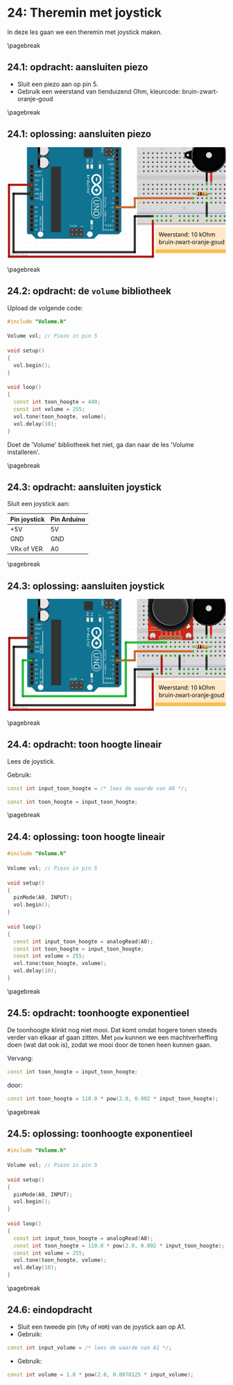 # 24: Theremin met joystick

In deze les gaan we een theremin met joystick maken.

\pagebreak

## 24.1: opdracht: aansluiten piezo

 * Sluit een piezo aan op pin 5.
 * Gebruik een weerstand van tienduizend Ohm,
   kleurcode: bruin-zwart-oranje-goud

\pagebreak

## 24.1: oplossing: aansluiten piezo

![Aansluiten piezo](24_theremin_joystick_piezo.png)

\pagebreak

## 24.2: opdracht: de `volume` bibliotheek

Upload de volgende code:

```c++
#include "Volume.h"

Volume vol; // Piezo in pin 5

void setup()
{
  vol.begin();
}

void loop()
{
  const int toon_hoogte = 440;
  const int volume = 255;
  vol.tone(toon_hoogte, volume);
  vol.delay(10);
}
```

Doet de 'Volume' bibliotheek het niet, ga dan naar de les 'Volume installeren'.

\pagebreak

## 24.3: opdracht: aansluiten joystick

Sluit een joystick aan:

Pin joystick|Pin Arduino
------------|-----------
+5V         |5V
GND         |GND
VRx of VER  |A0

\pagebreak

## 24.3: oplossing: aansluiten joystick

![Aansluiten joystick](24_theremin_joystick_een.png)

\pagebreak

## 24.4: opdracht: toon hoogte lineair

Lees de joystick.

Gebruik:

```c++
const int input_toon_hoogte = /* lees de waarde van A0 */;
```

```c++
const int toon_hoogte = input_toon_hoogte;
```

\pagebreak

## 24.4: oplossing: toon hoogte lineair

```c++
#include "Volume.h"

Volume vol; // Piezo in pin 5

void setup()
{
  pinMode(A0, INPUT);
  vol.begin();
}

void loop()
{
  const int input_toon_hoogte = analogRead(A0);
  const int toon_hoogte = input_toon_hoogte;
  const int volume = 255;
  vol.tone(toon_hoogte, volume);
  vol.delay(10);
}
```

\pagebreak

## 24.5: opdracht: toonhoogte exponentieel

De toonhoogte klinkt nog niet mooi. 
Dat komt omdat hogere tonen steeds verder van elkaar af gaan zitten.
Met `pow` kunnen we een machtverheffing doen (wat dat ook is),
zodat we mooi door de tonen heen kunnen gaan.

Vervang:

```c++
const int toon_hoogte = input_toon_hoogte;
```

door:

```c++
const int toon_hoogte = 110.0 * pow(2.0, 0.002 * input_toon_hoogte);
```

\pagebreak

## 24.5: oplossing: toonhoogte exponentieel

```c++
#include "Volume.h"

Volume vol; // Piezo in pin 5

void setup()
{
  pinMode(A0, INPUT);
  vol.begin();
}

void loop()
{
  const int input_toon_hoogte = analogRead(A0);
  const int toon_hoogte = 110.0 * pow(2.0, 0.002 * input_toon_hoogte);
  const int volume = 255;
  vol.tone(toon_hoogte, volume);
  vol.delay(10);
}
```

\pagebreak

## 24.6: eindopdracht

 * Sluit een tweede pin (`VRy` of `HOR`) van de joystick aan op A1.
 * Gebruik:

```c++
const int input_volume = /* lees de waarde van A1 */;
```

 * Gebruik:

```c++
const int volume = 1.0 * pow(2.0, 0.0078125 * input_volume);
```
